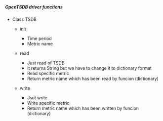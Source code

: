 ##### OpenTSDB driver functions
  - Class TSDB
    - init
      - Time period
      - Metric name

    - read
      - Just read of TSDB
      - It returns String but we have to change it to dictionary format
      - Read specific metric
      - Return metric name which has been read by funcion (dictionary)

    - write
      - Jsut write
      - Write specific metric
      - Return metric name which has been written by funcion (dictionary)
